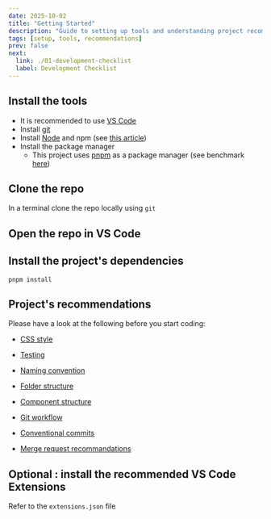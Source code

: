 ```yaml
---
date: 2025-10-02
title: "Getting Started"
description: "Guide to setting up tools and understanding project recommendations."
tags: [setup, tools, recommendations]
prev: false
next:
  link: ./01-development-checklist
  label: Development Checklist
---
```


## Install the tools

- It is recommended to use [VS Code](https://code.visualstudio.com/Download)
- Install [git](https://git-scm.com/downloads)
- Install [Node](https://nodejs.org/en/download) and npm (see [this article](https://docs.npmjs.com/downloading-and-installing-node-js-and-npm))
- Install the package manager
  - This project uses [pnpm](https://pnpm.io/installation) as a package manager
    (see benchmark [here](./XX-package-manager-benchmark.md))

## Clone the repo

In a terminal clone the repo locally using `git`

## Open the repo in VS Code

## Install the project's dependencies

`pnpm install`

## Project's recommendations

Please have a look at the following before you start coding:

- [CSS style](./10-style.md)
- [Testing](./09-testing.md)

- [Naming convention](./02-naming-conventions.md)
- [Folder structure](./03-folder-structure.md)
- [Component structure](./04-component-structure.md)

- [Git workflow](./07-git-workflow.md)
- [Conventional commits](./05-conventional-commits.md)
- [Merge request recommandations](./06-merge-request-recommandations.md)

## Optional : install the recommended VS Code Extensions

Refer to the `extensions.json` file
